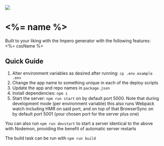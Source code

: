 <img src="https://media.giphy.com/media/3o6gEaLDVsHUcmyTZe/giphy-tumblr.gif">

# <%= name %>

Built to your liking with the Impero generator with the following features: <%= cssName %>

## Quick Guide

1. Alter environment variables as desired after running: `cp .env.example .env`
2. Change the app name to something unique in each of the deploy scripts
3. Update the app and repo names in `package.json`
4. Install dependencies: `npm i`
5. Start the server: `npm run start` on by default port 5000. Note that during development mode (per environment variable) this also runs Webpack watch including HMR on said port, and on top of that BrowserSync on by default port 5001 (your chosen port for the server plus one)

You can also run `npm run devstart` to start a server identical to the above with Nodemon, providing the benefit of automatic server restarts

The build task can be run with `npm run build`
